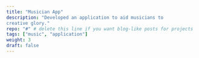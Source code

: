 ```yaml
---
title: "Musician App"
description: "Developed an application to aid musicians to
creative glory."
repo: "#" # delete this line if you want blog-like posts for projects
tags: ["music", "application"]
weight: 3
draft: false
---
```

